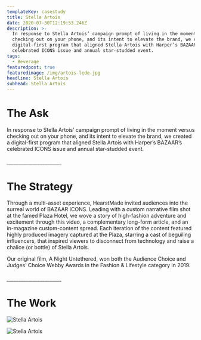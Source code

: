 ```yaml
---
templateKey: casestudy
title: Stella Artois
date: 2020-07-30T12:19:53.246Z
description: >-
  In response to Stella Artois’ campaign prompt of living in the moment versus
  checking out on your phone, and its intent to elevate the brand, we created a
  digital-first program that aligned Stella Artois with Harper’s BAZAAR’s
  celebrated ICONS issue and annual star-studded event.  
tags:
  - Beverage
featuredpost: true
featuredimage: /img/artois-lede.jpg
headline: Stella Artois
subhead: Stella Artois
---
```

# **The Ask**

In response to Stella Artois’ campaign prompt of living in the moment versus checking out on your phone, and its intent to elevate the brand, we created a digital-first program that aligned Stella Artois with Harper’s BAZAAR’s celebrated ICONS issue and annual star-studded event.

###### \_\_\_\_\_\_\_\_\_\_\_\_\_\_\_\_\_\_\_\_\_\__

# **The Strategy**

Through a multi-asset experience, HearstMade invited audiences into the surreal world of BAZAAR ICONS. Leading with a custom narrative film shot at the famed Plaza Hotel, we wove a story of high-fashion adventure and excitement through this video, a complementary long-form article, and an in-magazine custom-content spread. Each iteration of the content featured highly produced imagery captured at the Plaza, starring a cast of beguiling influencers, that inspired viewers to disconnect from technology and raise a chalice (or bottle) of Stella Artois.

Our original film, A Night Untethered, won both the Audience Choice and Judges’ Choice Webby Awards in the Fashion & Lifestyle category in 2019.

###### \_\_\_\_\_\_\_\_\_\_\_\_\_\_\_\_\_\_\_\_\_\__

# **The Work**

![Stella Artois](/img/artois-layer-6.jpg "2")

![Stella Artois](/img/artois-layer5.jpg "3")
